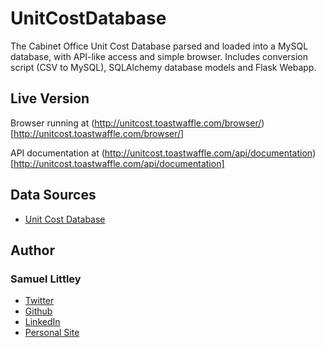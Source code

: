 # UnitCostDatabase

The Cabinet Office Unit Cost Database parsed and loaded into a MySQL database, with API-like access and simple browser. Includes conversion script (CSV to MySQL), SQLAlchemy database models and Flask Webapp.

## Live Version

Browser running at (http://unitcost.toastwaffle.com/browser/)[http://unitcost.toastwaffle.com/browser/]

API documentation at 
(http://unitcost.toastwaffle.com/api/documentation)[http://unitcost.toastwaffle.com/api/documentation]

## Data Sources

* [Unit Cost Database](http://neweconomymanchester.com/stories/832-unit_cost_database)

## Author

### Samuel Littley

 * [Twitter](http://twitter.com/SMLittley)
 * [Github](http://github.com/toastwaffle)
 * [LinkedIn](https://www.linkedin.com/profile/view?id=135290665)
 * [Personal Site](https://www.toastwaffle.com)
